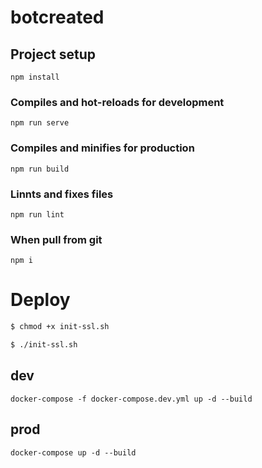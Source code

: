 # botcreated

## Project setup
```
npm install
```

### Compiles and hot-reloads for development
```
npm run serve
```

### Compiles and minifies for production
```
npm run build
```

### Linnts and fixes files
```
npm run lint
```



### When pull from git
```
npm i 
```

# Deploy
```sh
$ chmod +x init-ssl.sh
```
```sh
$ ./init-ssl.sh
```
## dev

```docker-compose -f docker-compose.dev.yml up -d --build```

## prod
```docker-compose up -d --build```
